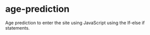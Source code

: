 # age-prediction
Age prediction to enter the site using JavaScript using the If-else if statements.
